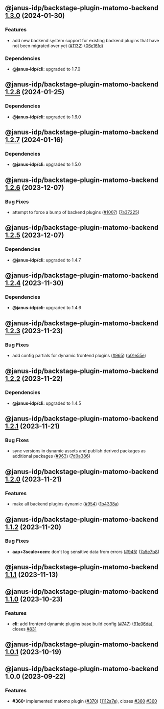 ## @janus-idp/backstage-plugin-matomo-backend [1.3.0](https://github.com/janus-idp/backstage-plugins/compare/@janus-idp/backstage-plugin-matomo-backend@1.2.8...@janus-idp/backstage-plugin-matomo-backend@1.3.0) (2024-01-30)


### Features

* add new backend system support for existing backend plugins that have not been migrated over yet ([#1132](https://github.com/janus-idp/backstage-plugins/issues/1132)) ([06e16fd](https://github.com/janus-idp/backstage-plugins/commit/06e16fdcf64257dd08297cb727445d9a8a23c522))



### Dependencies

* **@janus-idp/cli:** upgraded to 1.7.0

## @janus-idp/backstage-plugin-matomo-backend [1.2.8](https://github.com/janus-idp/backstage-plugins/compare/@janus-idp/backstage-plugin-matomo-backend@1.2.7...@janus-idp/backstage-plugin-matomo-backend@1.2.8) (2024-01-25)



### Dependencies

* **@janus-idp/cli:** upgraded to 1.6.0

## @janus-idp/backstage-plugin-matomo-backend [1.2.7](https://github.com/janus-idp/backstage-plugins/compare/@janus-idp/backstage-plugin-matomo-backend@1.2.6...@janus-idp/backstage-plugin-matomo-backend@1.2.7) (2024-01-16)



### Dependencies

* **@janus-idp/cli:** upgraded to 1.5.0

## @janus-idp/backstage-plugin-matomo-backend [1.2.6](https://github.com/janus-idp/backstage-plugins/compare/@janus-idp/backstage-plugin-matomo-backend@1.2.5...@janus-idp/backstage-plugin-matomo-backend@1.2.6) (2023-12-07)


### Bug Fixes

* attempt to force a bump of backend plugins ([#1007](https://github.com/janus-idp/backstage-plugins/issues/1007)) ([7a37225](https://github.com/janus-idp/backstage-plugins/commit/7a372254fb7e8107aa794f7900a6511eee096677))

## @janus-idp/backstage-plugin-matomo-backend [1.2.5](https://github.com/janus-idp/backstage-plugins/compare/@janus-idp/backstage-plugin-matomo-backend@1.2.4...@janus-idp/backstage-plugin-matomo-backend@1.2.5) (2023-12-07)



### Dependencies

* **@janus-idp/cli:** upgraded to 1.4.7

## @janus-idp/backstage-plugin-matomo-backend [1.2.4](https://github.com/janus-idp/backstage-plugins/compare/@janus-idp/backstage-plugin-matomo-backend@1.2.3...@janus-idp/backstage-plugin-matomo-backend@1.2.4) (2023-11-30)



### Dependencies

* **@janus-idp/cli:** upgraded to 1.4.6

## @janus-idp/backstage-plugin-matomo-backend [1.2.3](https://github.com/janus-idp/backstage-plugins/compare/@janus-idp/backstage-plugin-matomo-backend@1.2.2...@janus-idp/backstage-plugin-matomo-backend@1.2.3) (2023-11-23)


### Bug Fixes

* add config partials for dynamic frontend plugins ([#965](https://github.com/janus-idp/backstage-plugins/issues/965)) ([b01e55e](https://github.com/janus-idp/backstage-plugins/commit/b01e55e877278afc5de8d28a4c687a6989566bdc))

## @janus-idp/backstage-plugin-matomo-backend [1.2.2](https://github.com/janus-idp/backstage-plugins/compare/@janus-idp/backstage-plugin-matomo-backend@1.2.1...@janus-idp/backstage-plugin-matomo-backend@1.2.2) (2023-11-22)



### Dependencies

* **@janus-idp/cli:** upgraded to 1.4.5

## @janus-idp/backstage-plugin-matomo-backend [1.2.1](https://github.com/janus-idp/backstage-plugins/compare/@janus-idp/backstage-plugin-matomo-backend@1.2.0...@janus-idp/backstage-plugin-matomo-backend@1.2.1) (2023-11-21)


### Bug Fixes

* sync versions in dynamic assets and publish derived packages as additional packages ([#963](https://github.com/janus-idp/backstage-plugins/issues/963)) ([7d0a386](https://github.com/janus-idp/backstage-plugins/commit/7d0a38609b4a18b54c75378a150e8b5c3ba8ff43))

## @janus-idp/backstage-plugin-matomo-backend [1.2.0](https://github.com/janus-idp/backstage-plugins/compare/@janus-idp/backstage-plugin-matomo-backend@1.1.2...@janus-idp/backstage-plugin-matomo-backend@1.2.0) (2023-11-21)


### Features

* make all backend plugins dynamic ([#954](https://github.com/janus-idp/backstage-plugins/issues/954)) ([1b4338a](https://github.com/janus-idp/backstage-plugins/commit/1b4338a45c3b92f5607391b2bfc17c4d29050ce3))

## @janus-idp/backstage-plugin-matomo-backend [1.1.2](https://github.com/janus-idp/backstage-plugins/compare/@janus-idp/backstage-plugin-matomo-backend@1.1.1...@janus-idp/backstage-plugin-matomo-backend@1.1.2) (2023-11-20)


### Bug Fixes

* **aap+3scale+ocm:** don't log sensitive data from errors ([#945](https://github.com/janus-idp/backstage-plugins/issues/945)) ([7a5e7b8](https://github.com/janus-idp/backstage-plugins/commit/7a5e7b8a57c9841003d9b16e1a65fb62e101fbf1))

## @janus-idp/backstage-plugin-matomo-backend [1.1.1](https://github.com/janus-idp/backstage-plugins/compare/@janus-idp/backstage-plugin-matomo-backend@1.1.0...@janus-idp/backstage-plugin-matomo-backend@1.1.1) (2023-11-13)

## @janus-idp/backstage-plugin-matomo-backend [1.1.0](https://github.com/janus-idp/backstage-plugins/compare/@janus-idp/backstage-plugin-matomo-backend@1.0.1...@janus-idp/backstage-plugin-matomo-backend@1.1.0) (2023-10-23)


### Features

* **cli:** add frontend dynamic plugins base build config ([#747](https://github.com/janus-idp/backstage-plugins/issues/747)) ([91e06da](https://github.com/janus-idp/backstage-plugins/commit/91e06da8ab108c17fd2a6531f25e01c7a7350276)), closes [#831](https://github.com/janus-idp/backstage-plugins/issues/831)

## @janus-idp/backstage-plugin-matomo-backend [1.0.1](https://github.com/janus-idp/backstage-plugins/compare/@janus-idp/backstage-plugin-matomo-backend@1.0.0...@janus-idp/backstage-plugin-matomo-backend@1.0.1) (2023-10-19)

## @janus-idp/backstage-plugin-matomo-backend 1.0.0 (2023-09-22)


### Features

* **#360:** implemented matomo plugin ([#370](https://github.com/janus-idp/backstage-plugins/issues/370)) ([1112a7e](https://github.com/janus-idp/backstage-plugins/commit/1112a7ee0e99e3f9959a8ec05554fde2d459452d)), closes [#360](https://github.com/janus-idp/backstage-plugins/issues/360) [#360](https://github.com/janus-idp/backstage-plugins/issues/360)
